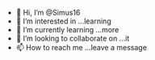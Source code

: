 - 👋 Hi, I’m @Simus16
- 👀 I’m interested in ...learning 
- 🌱 I’m currently learning ...more
- 💞️ I’m looking to collaborate on ...it
- 📫 How to reach me ...leave a message 

<!---
Simus16/Simus16 is a ✨ special ✨ repository because its `README.md` (this file) appears on your GitHub profile.
You can click the Preview link to take a look at your changes.
--->
